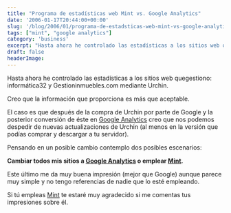```yaml
---
title: "Programa de estadísticas web Mint vs. Google Analytics"
date: '2006-01-17T20:44:00+00:00'
slug: '/blog/2006/01/programa-de-estadsticas-web-mint-vs-google-analytics'
tags: ["mint", "google analytics"]
category: 'business'
excerpt: "Hasta ahora he controlado las estadísticas a los sitios web quegestiono: informática32 y Gestioninmuebles.com mediante Urchin.Creo que la información que proporciona es más que aceptable.El caso es..."
draft: false
headerImage:
---
```

Hasta ahora he controlado las estadísticas a los sitios web quegestiono: informática32 y Gestioninmuebles.com mediante Urchin.

Creo que la información que proporciona es más que aceptable.

El caso es que después de la compra de Urchin por parte de Google y la posterior conversión de éste en [Google Analytics](http://www.google.com/analytics) creo que nos podemos despedir de nuevas actualizaciones de Urchin (al menos en la versión que podías comprar y descargar a tu servidor).

Pensando en un posible cambio contemplo dos posibles escenarios:

**Cambiar todos mis sitios a [Google Analytics](http://www.google.com/analytics) o emplear [Mint](http://www.haveamint.com/).**

Este último me da muy buena impresión (mejor que Google) aunque parece muy simple y no tengo referencias de nadie que lo esté empleando.

Si tú empleas [Mint](http://www.haveamint.com/) te estaré muy agradecido si me comentas tus impresiones sobre él.
